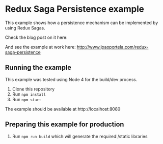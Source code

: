 # Redux Saga Persistence example

This example shows how a persistence mechanism can be implemented by using Redux Sagas.

Check the blog post on it here:

And see the example at work here: http://www.joaoportela.com/redux-saga-persistence

## Running the example

This example was tested using Node 4 for the build/dev process.

1. Clone this repository
2. Run `npm install`
3. Run `npm start`

The example should be available at http://localhost:8080

## Preparing this example for production

1. Run `npm run build` which will generate the required /static libraries
